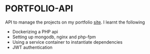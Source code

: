 # PORTFOLIO-API
API to manage the projects on my portfolio [site](https://nelsonisioma.com). I learnt the following
- Dockerizing a PHP api
- Setting up mongodb, nginx and php-fpm
- Using a service container to instantiate dependencies
- JWT authentication
